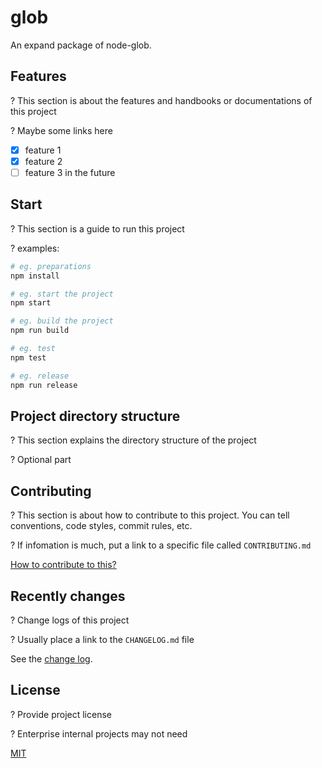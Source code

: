 # glob

An expand package of node-glob.

## Features

? This section is about the features and handbooks or documentations of this project

? Maybe some links here

- [x] feature 1
- [x] feature 2
- [ ] feature 3 in the future

## Start

? This section is a guide to run this project

? examples:

```sh
# eg. preparations
npm install

# eg. start the project
npm start

# eg. build the project
npm run build

# eg. test
npm test

# eg. release
npm run release
```

## Project directory structure

? This section explains the directory structure of the project

? Optional part

## Contributing

? This section is about how to contribute to this project. You can tell conventions, code styles, commit rules, etc.

? If infomation is much, put a link to a specific file called `CONTRIBUTING.md`

[How to contribute to this?](CONTRIBUTING.md)

## Recently changes

? Change logs of this project

? Usually place a link to the `CHANGELOG.md` file

See the [change log](CHANGELOG.md).

## License

? Provide project license

? Enterprise internal projects may not need

[MIT](LICENSE)
